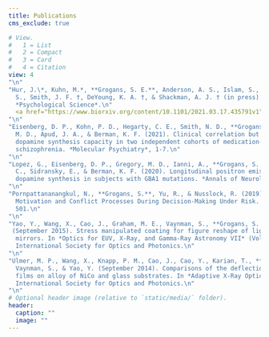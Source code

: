 ```yaml
---
title: Publications
cms_exclude: true

# View.
#   1 = List
#   2 = Compact
#   3 = Card
#   4 = Citation
view: 4
"\n"
"Hur, J.\*, Kuhn, M.*, **Grogans, S. E.**, Anderson, A. S., Islam, S., Kim, H. C., Tillman, R. M., Fox, A.\n
  S., Smith, J. F. †, DeYoung, K. A. †, & Shackman, A. J. † (in press). Anxiety-related frontocortical activity is associated with dampened stressor reactivity in the midst of daily life.\n
  *Psychological Science*.\n"
  <a href="https://www.biorxiv.org/content/10.1101/2021.03.17.435791v1">Preprint</a> 
"\n"
"Eisenberg, D. P., Kohn, P. D., Hegarty, C. E., Smith, N. D., **Grogans, S. E.**, Czarapata, J. B., Gregory,\n
  M. D., Apud, J. A., & Berman, K. F. (2021). Clinical correlation but no elevation of striatal\n
  dopamine synthesis capacity in two independent cohorts of medication-free individuals with\n
  schizophrenia. *Molecular Psychiatry*, 1-7.\n"
"\n"
"Lopez, G., Eisenberg, D. P., Gregory, M. D., Ianni, A., **Grogans, S. E.**, Kim, J., Masdeu, J. C., Groden,\n
  C., Sidransky, E., & Berman, K. F. (2020). Longitudinal positron emission tomography of\n
  dopamine synthesis in subjects with GBA1 mutations. *Annals of Neurology*, *87*(4), 652-657.\n"
"\n"
"Pornpattananangkul, N., **Grogans, S.**, Yu, R., & Nusslock, R. (2019). Single-trial EEG Dissociates\n
  Motivation and Conflict Processes During Decision-Making Under Risk. *NeuroImage*, *188*, 483-\n
  501.\n"
"\n"
"Yao, Y., Wang, X., Cao, J., Graham, M. E., Vaynman, S., **Grogans, S. E.**, Cao, Y., & Ulmer, M. P.\n
 (September 2015). Stress manipulated coating for figure reshape of light weight x-ray telescope\n
  mirrors. In *Optics for EUV, X-Ray, and Gamma-Ray Astronomy VII* (Vol. 9603, p. 96031J).\n
  International Society for Optics and Photonics.\n"
"\n"
"Ulmer, M. P., Wang, X., Knapp, P. M., Cao, J., Cao, Y., Karian, T., **Grogans, S.**, Graham, M. E.,\n
  Vaynman, S., & Yao, Y. (September 2014). Comparisons of the deflections of magnetically smart\n
  films on alloy of NiCo and glass substrates. In *Adaptive X-Ray Optics III* (Vol. 9208, p. 920808).\n
  International Society for Optics and Photonics.\n"
"\n"
# Optional header image (relative to `static/media/` folder).
header:
  caption: ""
  image: ""
---
```

